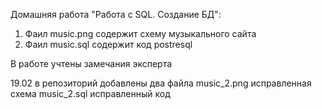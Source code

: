 Домашняя работа "Работа с SQL. Создание БД":

1. Фаил music.png содержит схему музыкального сайта 
2. Фаил music.sql содержит код postresql 

В работе учтены замечания эксперта 

19.02 в репозиторий добавлены два файла 
 music_2.png исправленная схема
 music_2.sql исправленный код
   
